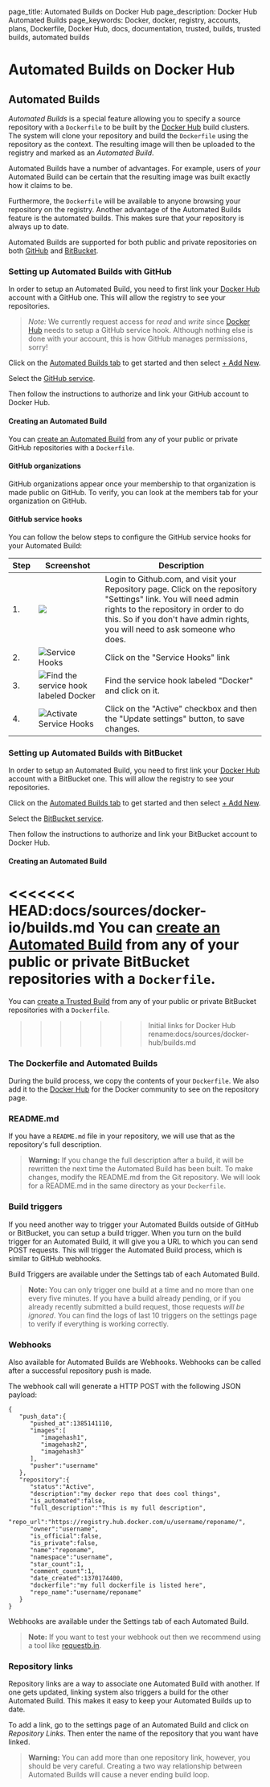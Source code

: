 page_title: Automated Builds on Docker Hub
page_description: Docker Hub Automated Builds
page_keywords: Docker, docker, registry, accounts, plans, Dockerfile, Docker Hub, docs, documentation, trusted, builds, trusted builds, automated builds
# Automated Builds on Docker Hub

## Automated Builds

*Automated Builds* is a special feature allowing you to specify a source
repository with a `Dockerfile` to be built by the
[Docker Hub](https://hub.docker.com) build clusters. The system will
clone your repository and build the `Dockerfile` using the repository as
the context. The resulting image will then be uploaded to the registry
and marked as an *Automated Build*.

Automated Builds have a number of advantages. For example, users of
*your* Automated Build can be certain that the resulting image was built
exactly how it claims to be.

Furthermore, the `Dockerfile` will be available to anyone browsing your repository
on the registry. Another advantage of the Automated Builds feature is the automated
builds. This makes sure that your repository is always up to date.

Automated Builds are supported for both public and private repositories
on both [GitHub](http://github.com) and
[BitBucket](https://bitbucket.org/).

### Setting up Automated Builds with GitHub

In order to setup an Automated Build, you need to first link your
[Docker Hub](https://hub.docker.com) account with a GitHub one. This
will allow the registry to see your repositories.

> *Note:* 
> We currently request access for *read* and *write* since
> [Docker Hub](https://hub.docker.com) needs to setup a GitHub service
> hook. Although nothing else is done with your account, this is how
> GitHub manages permissions, sorry!

Click on the [Automated Builds
tab](https://registry.hub.docker.com/builds/) to get started and then
select [+ Add New](https://registry.hub.docker.com/builds/add/).

Select the [GitHub service](https://registry.hub.docker.com/associate/github/).

Then follow the instructions to authorize and link your GitHub account
to Docker Hub.

#### Creating an Automated Build

You can [create an Automated Build](https://registry.hub.docker.com/builds/github/select/)
from any of your public or private GitHub repositories with a `Dockerfile`.

#### GitHub organizations

GitHub organizations appear once your membership to that organization is
made public on GitHub. To verify, you can look at the members tab for your
organization on GitHub.

#### GitHub service hooks

You can follow the below steps to configure the GitHub service hooks for your
Automated Build:

<table class="table table-bordered">
  <thead>
    <tr>
      <th>Step</th>
      <th>Screenshot</th>
      <th>Description</th>
    </tr>
  </thead>
  <tbody>
    <tr>
      <td>1.</td>
      <td><img src="https://d207aa93qlcgug.cloudfront.net/0.8/img/github_settings.png"></td>
      <td>Login to Github.com, and visit your Repository page. Click on the repository "Settings" link. You will need admin rights to the repository in order to do this. So if you don't have admin rights, you will need to ask someone who does.</td>
    </tr>
    <tr>
      <td>2.</td>
      <td><img src="https://d207aa93qlcgug.cloudfront.net/0.8/img/github_service_hooks.png" alt="Service Hooks"></td>
      <td>Click on the "Service Hooks" link</td></tr><tr><td>3.</td><td><img src="https://d207aa93qlcgug.cloudfront.net/0.8/img/github_docker_service_hook.png" alt="Find the service hook labeled Docker"></td><td>Find the service hook labeled "Docker" and click on it.</td></tr><tr><td>4.</td><td><img src="https://d207aa93qlcgug.cloudfront.net/0.8/img/github_service_hook_docker_activate.png" alt="Activate Service Hooks"></td>
      <td>Click on the "Active" checkbox and then the "Update settings" button, to save changes.</td>
    </tr>
  </tbody>
</table>

### Setting up Automated Builds with BitBucket

In order to setup an Automated Build, you need to first link your
[Docker Hub](https://hub.docker.com) account with a BitBucket one. This
will allow the registry to see your repositories.

Click on the [Automated Builds tab](https://registry.hub.docker.com/builds/) to
get started and then select [+ Add
New](https://registry.hub.docker.com/builds/add/).

Select the [BitBucket
service](https://registry.hub.docker.com/associate/bitbucket/).

Then follow the instructions to authorize and link your BitBucket account
to Docker Hub.

#### Creating an Automated Build

<<<<<<< HEAD:docs/sources/docker-io/builds.md
You can [create an Automated
Build](https://index.docker.io/builds/bitbucket/select/) from any of
your public or private BitBucket repositories with a `Dockerfile`.
=======
You can [create a Trusted
Build](https://registry.hub.docker.com/builds/bitbucket/select/)
from any of your public or private BitBucket repositories with a
`Dockerfile`.
>>>>>>> Initial links for Docker Hub rename:docs/sources/docker-hub/builds.md

### The Dockerfile and Automated Builds

During the build process, we copy the contents of your `Dockerfile`. We also
add it to the [Docker Hub](https://hub.docker.com) for the Docker community
to see on the repository page.

### README.md

If you have a `README.md` file in your repository, we will use that as the
repository's full description.

> **Warning:**
> If you change the full description after a build, it will be
> rewritten the next time the Automated Build has been built. To make changes,
> modify the README.md from the Git repository. We will look for a README.md
> in the same directory as your `Dockerfile`.

### Build triggers

If you need another way to trigger your Automated Builds outside of GitHub
or BitBucket, you can setup a build trigger. When you turn on the build
trigger for an Automated Build, it will give you a URL to which you can
send POST requests. This will trigger the Automated Build process, which
is similar to GitHub webhooks.

Build Triggers are available under the Settings tab of each Automated Build.

> **Note:** 
> You can only trigger one build at a time and no more than one
> every five minutes. If you have a build already pending, or if you already
> recently submitted a build request, those requests *will be ignored*.
> You can find the logs of last 10 triggers on the settings page to verify
> if everything is working correctly.

### Webhooks

Also available for Automated Builds are Webhooks. Webhooks can be called
after a successful repository push is made.

The webhook call will generate a HTTP POST with the following JSON
payload:

```
{
   "push_data":{
      "pushed_at":1385141110,
      "images":[
         "imagehash1",
         "imagehash2",
         "imagehash3"
      ],
      "pusher":"username"
   },
   "repository":{
      "status":"Active",
      "description":"my docker repo that does cool things",
      "is_automated":false,
      "full_description":"This is my full description",
      "repo_url":"https://registry.hub.docker.com/u/username/reponame/",
      "owner":"username",
      "is_official":false,
      "is_private":false,
      "name":"reponame",
      "namespace":"username",
      "star_count":1,
      "comment_count":1,
      "date_created":1370174400,
      "dockerfile":"my full dockerfile is listed here",
      "repo_name":"username/reponame"
   }
}
```

Webhooks are available under the Settings tab of each Automated
Build.

> **Note:** If you want to test your webhook out then we recommend using
> a tool like [requestb.in](http://requestb.in/).


### Repository links

Repository links are a way to associate one Automated Build with another. If one
gets updated, linking system also triggers a build for the other Automated Build.
This makes it easy to keep your Automated Builds up to date.

To add a link, go to the settings page of an Automated Build and click on
*Repository Links*. Then enter the name of the repository that you want have
linked.

> **Warning:**
> You can add more than one repository link, however, you should
> be very careful. Creating a two way relationship between Automated Builds will
> cause a never ending build loop.
